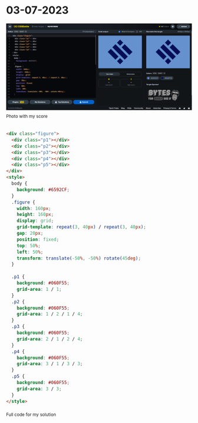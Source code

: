 # 03-07-2023

![03-07-2023](/daily-targets/07-2023/03-07-2023/03-07-2023-solution.png)
<sub>Photo with my score</sub>
<br>
<br>

```html
<div class="figure">
  <div class="p1"></div>
  <div class="p2"></div>
  <div class="p3"></div>
  <div class="p4"></div>
  <div class="p5"></div>
</div>
<style>
  body {
    background: #6592CF;
  }
  .figure {
    width: 160px;
    height: 160px;
    display: grid;
    grid-template: repeat(3, 40px) / repeat(3, 40px);
    gap: 20px;
    position: fixed;
    top: 50%;
    left: 50%;
    transform: translate(-50%, -50%) rotate(45deg);
  }

  .p1 {
    background: #060F55;
    grid-area: 1 / 1;
  }
  .p2 {
    background: #060F55;
    grid-area: 1 / 2 / 1 / 4;
  }
  .p3 {
    background: #060F55;
    grid-area: 2 / 1 / 2 / 4;
  }
  .p4 {
    background: #060F55;
    grid-area: 3 / 1 / 3 / 3;
  }
  .p5 {
    background: #060F55;
    grid-area: 3 / 3;
  }
</style>

```
<sub>Full code for my solution</sub>
